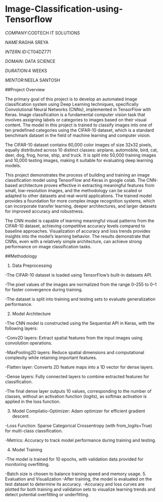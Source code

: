 # Image-Classification-using-Tensorflow

*COMPANY*:CODTECH IT SOLUTIONS

*NAME*:RAGHA SREYA

*INTERN ID*:CT04DZ771

*DOMAIN*: DATA SCIENCE

*DURATION*:4 WEEKS

*MENTOR*:NEELA SANTOSH

##Project Overview

The primary goal of this project is to develop an automated image classification system using Deep Learning techniques, specifically Convolutional Neural Networks (CNNs), implemented in TensorFlow with Keras. Image classification is a fundamental computer vision task that involves assigning labels or categories to images based on their visual content. The model in this project is trained to classify images into one of ten predefined categories using the CIFAR-10 dataset, which is a standard benchmark dataset in the field of machine learning and computer vision.

The CIFAR-10 dataset contains 60,000 color images of size 32x32 pixels, equally distributed across 10 distinct classes: airplane, automobile, bird, cat, deer, dog, frog, horse, ship, and truck. It is split into 50,000 training images and 10,000 testing images, making it suitable for evaluating deep learning models.

This project demonstrates the process of building and training an image classification model using TensorFlow and Keras in google colab. The CNN-based architecture proves effective in extracting meaningful features from small, low-resolution images, and the methodology can be scaled or adapted to other datasets and real-world applications. The trained model provides a foundation for more complex image recognition systems, which can incorporate transfer learning, deeper architectures, and larger datasets for improved accuracy and robustness.

The CNN model is capable of learning meaningful visual patterns from the CIFAR-10 dataset, achieving competitive accuracy levels compared to baseline approaches. Visualization of accuracy and loss trends provides insights into the model’s learning behavior. The results demonstrate that CNNs, even with a relatively simple architecture, can achieve strong performance on image classification tasks.

##Methodology

1. Data Preprocessing

-The CIFAR-10 dataset is loaded using TensorFlow’s built-in datasets API.

-The pixel values of the images are normalized from the range 0–255 to 0–1 for faster convergence during training.

-The dataset is split into training and testing sets to evaluate generalization performance.

2. Model Architecture

-The CNN model is constructed using the Sequential API in Keras, with the following layers:

-Conv2D layers: Extract spatial features from the input images using convolution operations.

-MaxPooling2D layers: Reduce spatial dimensions and computational complexity while retaining important features.

-Flatten layer: Converts 2D feature maps into a 1D vector for dense layers.

-Dense layers: Fully connected layers to combine extracted features for classification.

-The final dense layer outputs 10 values, corresponding to the number of classes, without an activation function (logits), as softmax activation is applied in the loss function.

3. Model Compilatio-Optimizer: Adam optimizer for efficient gradient descent.

-Loss Function: Sparse Categorical Crossentropy (with from_logits=True) for multi-class classification.

-Metrics: Accuracy to track model performance during training and testing.

4. Model Training

-The model is trained for 10 epochs, with validation data provided for monitoring overfitting.

-Batch size is chosen to balance training speed and memory usage.
5. Evaluation and Visualization
-After training, the model is evaluated on the test dataset to determine its accuracy.
-Accuracy and loss curves are plotted for both training and validation sets to visualize learning trends and detect potential overfitting or underfitting.
